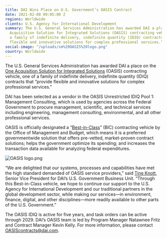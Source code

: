 ```yaml
---
title: DAI Wins Place on U.S. Government’s OASIS Contract
date: 2021-02-08 09:05:00 Z
regions: Worldwide
clients: U.S. Agency for International Development
summary: The U.S. General Services Administration has awarded DAI a place on the One
  Acquisition Solution for Integrated Solutions (OASIS) contracting vehicle, one of
  a family of indefinite delivery, indefinite quantity (IDIQ) contracts that “provide
  flexible and innovative solutions for complex professional services.”
social-image: "/uploads/sm%20OASIS%20logo.png"
country: Worldwide
---
```


The U.S. General Services Administration has awarded DAI a place on the [One Acquisition Solution for Integrated Solutions](https://www.gsa.gov/buying-selling/products-services/professional-services/buy-services/oasis-and-oasis-small-business) (OASIS) contracting vehicle, one of a family of indefinite delivery, indefinite quantity (IDIQ) contracts that “provide flexible and innovative solutions for complex professional services.”

DAI has been selected as a vendor in the OASIS Unrestricted IDIQ Pool 1: Management Consulting, which is used by agencies across the Federal Government to procure management, scientific, and technical services including engineering, management consulting, environmental, and all other professional services.

OASIS is officially designated a “[Best-in-Class](https://www.gsa.gov/buying-selling/category-management/best-in-class)” (BIC) contracting vehicle by the Office of Management and Budget, which means it is a preferred governmentwide solution that offers pre-vetted, market-proven contract solutions; helps the government optimize its spending; and increases the transaction data available for analyzing federal expenditures.

![OASIS logo.png](/uploads/OASIS%20logo.png)

“We are delighted that our systems, processes and capabilities have met the high standard demanded of OASIS service providers,” said [Tine Knott](https://www.dai.com/who-we-are/our-team/tine-knott), Senior Vice President for DAI’s U.S. Government Business Unit. “Through this Best-in-Class vehicle, we hope to continue our support to the U.S. Agency for International Development and our traditional partners in the global development sector, while making our services—in environment, finance, digital, and other disciplines—more readily available to other parts of the U.S. Government.”
 
The OASIS IDIQ is active for five years, and task orders can be active through 2029. DAI’s OASIS team is led by Program Manager Natawnee Fritz and Contract Manager Kevin Kelly. For more information, please contact [OASIScontracts@dai.com](mailto:oasiscontracts@dai.com).
